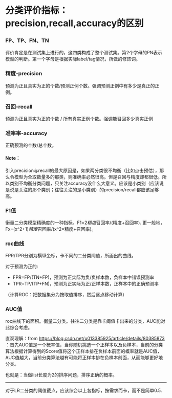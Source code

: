 # 分类评价指标：precision,recall,accuracy的区别

### FP、TP、FN、TN
评价肯定是在测试集上进行的，这四类构成了整个测试集。第2个字母的PN表示模型的判断。第一个字母是根据实际label/tag情况，所做的修饰词。

### 精度-precision
预测为正且真实为正的个数/预测正例个数。强调预测正例中有多少是真正的正例。

### 召回-recall
预测为正且真实为正的个数 / 所有真实正例个数。强调能召回多少真实正例

### 准率率-accuracy
正确预测的个数/总个数。

#### Note：
引入precision与recall的最大原因是，如果两分类很不均衡（比如点击预估），那么令模型为全取数量多的那类，则准确率必然很高。但是召回与精度却都很低。所以类别不均衡分类问题，只关注accuracy没什么大意义。应该是小类别（应该说是说是关注的那个类别；往往关注的是小类别）的precision/recall都应该足够高。 

###  F1值
衡量二分类模型精确度的一种指标。F1=2*精度*召回率/(精度+召回率). 更一般地，Fx=(x^2+1)*精度*召回率/(x^2*精度+召回率)。

### roc曲线
FPR/TPR分别为横纵坐标，卡不同的二分类阈值，所画出的曲线。

对于预测为正的:
- FPR=FP/(TN+FP)，预测为正实际为负/负样本数，负样本中错误预测率
- TPR=TP/(TP+FN)，预测为正实际为正/正样本数，正样本中的正确预测率

（计算ROC：把数据集分为按取值排序，然后逐点移动计算）

### AUC值
roc曲线下的面积。衡量二分类。往往二分类是靠卡阈值卡出来的分类，AUC能对此综合考虑。

直观理解：from https://blog.csdn.net/u013385925/article/details/80385873 ：首先AUC值是一个概率值，当你随机挑选一个正样本以及负样本，当前的分类算法根据计算得到的Score值将这个正样本排在负样本前面的概率就是AUC值，AUC值越大，当前分类算法越有可能将正样本排在负样本前面，从而能够更好地分类。

也就是：当做list长度为2的排序问题，排序正确的概率。

<hr>

对于LR二分类的阈值截点，应该综合以上各指标，按需求而卡，而不是简单0.5.
